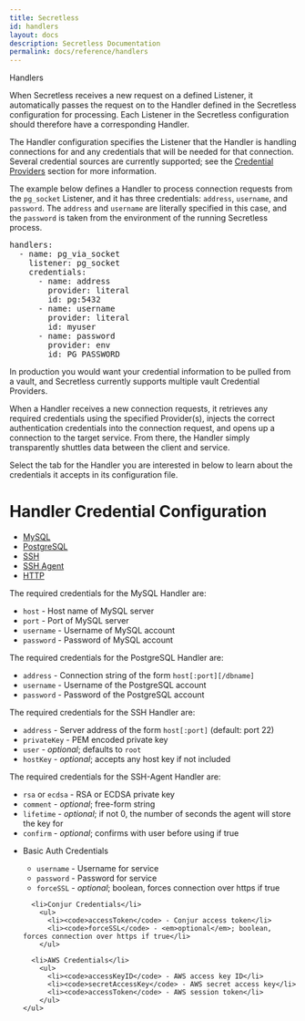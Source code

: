 ```yaml
---
title: Secretless
id: handlers
layout: docs
description: Secretless Documentation
permalink: docs/reference/handlers
---
```


<p class="card-heading">Handlers</p>

When Secretless receives a new request on a defined Listener, it automatically passes the request on to the Handler defined in the Secretless configuration for processing. Each Listener in the Secretless configuration should therefore have a corresponding Handler.

The Handler configuration specifies the Listener that the Handler is handling connections for and any credentials that will be needed for that connection. Several credential sources are currently supported; see the [Credential Providers](/providers.html) section for more information.

The example below defines a Handler to process connection requests from the `pg_socket` Listener, and it has three credentials: `address`, `username`, and `password`. The `address` and `username` are literally specified in this case, and the `password` is taken from the environment of the running Secretless process.
<pre>
handlers:
  - name: pg_via_socket
    listener: pg_socket
    credentials:
      - name: address
        provider: literal
        id: pg:5432
      - name: username
        provider: literal
        id: myuser
      - name: password
        provider: env
        id: PG_PASSWORD
</pre>

In production you would want your credential information to be pulled from a vault, and Secretless currently supports multiple vault Credential Providers.

When a Handler receives a new connection requests, it retrieves any required credentials using the specified Provider(s), injects the correct authentication credentials into the connection request, and opens up a connection to the target service. From there, the Handler simply transparently shuttles data between the client and service.

Select the tab for the Handler you are interested in below to learn about the credentials it accepts in its configuration file.

# Handler Credential Configuration

<div id="handler-tabs">
  <ul>
    <li><a href="#tabs-mysql">MySQL</a></li>
    <li><a href="#tabs-pg">PostgreSQL</a></li>
    <li><a href="#tabs-ssh">SSH</a></li>
    <li><a href="#tabs-ssh-agent">SSH Agent</a></li>
    <li><a href="#tabs-http">HTTP</a></li>
  </ul>

  <div id="tabs-mysql">
    <p>The required credentials for the MySQL Handler are:</p>
    <ul>
      <li><code>host</code>  - Host name of MySQL server</li>
      <li><code>port</code> - Port of MySQL server</li>
      <li><code>username</code> - Username of MySQL account</li>
      <li><code>password</code> - Password of MySQL account</li>
    </ul>
  </div>

  <div id="tabs-pg">
    <p>The required credentials for the PostgreSQL Handler are:</p>
    <ul>
      <li><code>address</code> - Connection string of the form <code>host[:port][/dbname]</code></li>
      <li><code>username</code> - Username of the PostgreSQL account</li>
      <li><code>password</code> - Password of the PostgreSQL account</li>
    </ul>
  </div>

  <div id="tabs-ssh">
    <p>The required credentials for the SSH Handler are:</p>
    <ul>
      <li><code>address</code> - Server address of the form <code>host[:port]</code> (default: port 22)</li>
      <li><code>privateKey</code> - PEM encoded private key</li>
      <li><code>user</code> - <em>optional</em>; defaults to <code>root</code></li>
      <li><code>hostKey</code> - <em>optional</em>; accepts any host key if not included</li>
    </ul>
  </div>

  <div id="tabs-ssh-agent">
    <p>The required credentials for the SSH-Agent Handler are:</p>
    <ul>
      <li><code>rsa</code> or <code>ecdsa</code> - RSA or ECDSA private key</li>
      <li><code>comment</code>  - <em>optional</em>; free-form string</li>
      <li><code>lifetime</code> - <em>optional</em>; if not 0, the number of seconds the agent will store the key for</li>
      <li><code>confirm</code> - <em>optional</em>; confirms with user before using if true</li>
    </ul>
  </div>

  <div id="tabs-http">
    <ul>
      <li>Basic Auth Credentials</li>
        <ul>
          <li><code>username</code> - Username for service</li>
          <li><code>password</code> - Password for service</li>
          <li><code>forceSSL</code> - <em>optional</em>; boolean, forces connection over https if true</li>
        </ul>

      <li>Conjur Credentials</li>
        <ul>
          <li><code>accessToken</code> - Conjur access token</li>
          <li><code>forceSSL</code> - <em>optional</em>; boolean, forces connection over https if true</li>
        </ul>

      <li>AWS Credentials</li>
        <ul>
          <li><code>accessKeyID</code> - AWS access key ID</li>
          <li><code>secretAccessKey</code> - AWS secret access key</li>
          <li><code>accessToken</code> - AWS session token</li>
        </ul>
    </ul>
  </div>
</div>

<script>
  $( function() {
    $( "#handler-tabs" ).tabs();
  } );
</script>
